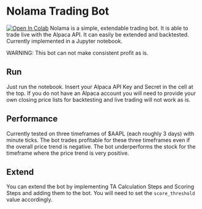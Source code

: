 # Nolama Trading Bot
[![Open In Colab](https://colab.research.google.com/assets/colab-badge.svg)](https://colab.research.google.com/github/fionnfuchs/nolama-trading-bot/blob/master/trading_bot.ipynb)
Nolama is a simple, extendable trading bot. It is able to trade live with the Alpaca API. It can easily be extended and backtested. Currently implemented in a Jupyter notebook. 

WARNING: This bot can not make consistent profit as is.

## Run
Just run the notebook. Insert your Alpaca API Key and Secret in the cell at the top. If you do not have an Alpaca account you will need to provide your own closing price lists for backtesting and live trading will not work as is. 

## Performance 
Currently tested on three timeframes of $AAPL (each roughly 3 days) with minute ticks. The bot trades profitable for these three timeframes even if the overall price trend is negative. The bot underperforms the stock for the timeframe where the price trend is very positive. 

## Extend 
You can extend the bot by implementing TA Calculation Steps and Scoring Steps and adding them to the bot. You will need to set the `score_threshold` value accordingly. 
